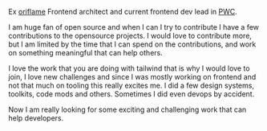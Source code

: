 Ex [oriflame](https://oriflame.com/) Frontend architect and current frontend dev lead in [PWC](https://www.pwc.com/gx/en.html).

I am huge fan of open source and when I can I try to contribute I have a few contributions to the opensource projects. I would love to contribute more, but I am limited by the time that I can spend on the contributions, and work on something meaningful that can help others.

I love the work that you are doing with tailwind that is why I would love to join, I love new challenges and since I was mostly working on frontend and not that much on tooling this really excites me. I did a few design systems, toolkits, code mods and others. Sometimes I did even devops by accident.

Now I am really looking for some exciting and challenging work that can help developers.
